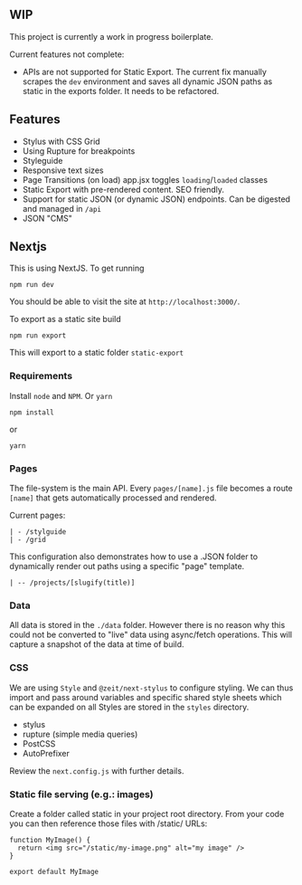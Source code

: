 ## WIP
This project is currently a work in progress boilerplate. 

Current features not complete:
- APIs are not supported for Static Export. The current fix manually scrapes the `dev` environment and saves all dynamic JSON paths as static in the exports folder. It needs to be refactored.

## Features
- Stylus with CSS Grid
- Using Rupture for breakpoints
- Styleguide
- Responsive text sizes
- Page Transitions (on load) app.jsx toggles `loading`/`loaded` classes
- Static Export with pre-rendered content. SEO friendly.
- Support for static JSON (or dynamic JSON) endpoints. Can be digested and managed in `/api`
- JSON "CMS"

## Nextjs
This is using NextJS. To get running
```
npm run dev
```
You should be able to visit the site at `http://localhost:3000/`.

To export as a static site build
```
npm run export
```
This will export to a static folder `static-export`


### Requirements
Install `node` and `NPM`. Or `yarn`

```
npm install
```

or

```
yarn
```

### Pages
The file-system is the main API. Every `pages/[name].js` file becomes a route `[name]` that gets automatically processed and rendered.

Current pages:
```
| - /stylguide
| - /grid
```

This configuration also demonstrates how to use a .JSON folder to dynamically render out paths using a specific "page" template.
```
| -- /projects/[slugify(title)]
```

### Data
All data is stored in the `./data` folder. However there is no reason why this could not be converted to "live" data using async/fetch operations. This will capture a snapshot of the data at time of build.

### CSS
We are using `Style` and `@zeit/next-stylus` to configure styling. We can thus import and pass around variables and specific shared style sheets which can be expanded on all Styles are stored in the `styles` directory.

- stylus
- rupture (simple media queries)
- PostCSS
- AutoPrefixer

Review the `next.config.js` with further details.

### Static file serving (e.g.: images)
Create a folder called static in your project root directory. From your code you can then reference those files with /static/ URLs:

```
function MyImage() {
  return <img src="/static/my-image.png" alt="my image" />
}

export default MyImage
```